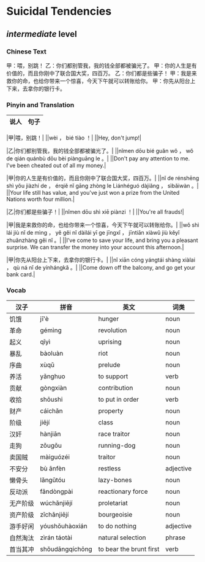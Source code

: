 # Suicidal Tendencies
## *intermediate* level

### Chinese Text
甲：喂，别跳！
乙：你们都别管我，我的钱全部都被骗光了。
甲：你的人生是有价值的，而且你刚中了联合国大奖，四百万。
乙：你们都是些骗子！
甲：我是来救你的命，也给你带来一个惊喜，今天下午就可以转账给你。
甲：你先从阳台上下来，去拿你的银行卡。

### Pinyin and Translation
|说人|句子|
|----|----|

|甲|喂，别跳！|
||wèi ， bié tiào ！|
||Hey, don't jump!|

|乙|你们都别管我，我的钱全部都被骗光了。|
||nǐmen dōu bié guǎn wǒ ， wǒ de qián quánbù dōu bèi piànguāng le 。|
||Don't pay any attention to me. I've been cheated out of all my money.|

|甲|你的人生是有价值的，而且你刚中了联合国大奖，四百万。|
||nǐ de rénshēng shì yǒu jiàzhí de ， érqiě nǐ gāng zhòng le Liánhéguó dàjiǎng ， sìbǎiwàn 。|
||Your life still has value, and you've just won a prize from the United Nations worth four million.|

|乙|你们都是些骗子！|
||nǐmen dōu shì xiē piànzi ！|
||You're all frauds!|

|甲|我是来救你的命，也给你带来一个惊喜，今天下午就可以转账给你。|
||wǒ shì lái jiù nǐ de mìng ， yě gěi nǐ dàilái yī ge jīngxǐ ， jīntiān xiàwǔ jiù kěyǐ zhuǎnzhàng gěi nǐ 。|
||I've come to save your life, and bring you a pleasant surprise. We can transfer the money into your account this afternoon.|

|甲|你先从阳台上下来，去拿你的银行卡。|
||nǐ xiān cóng yángtái shàng xiàlai ， qù ná nǐ de yínhángkǎ 。|
||Come down off the balcony, and go get your bank card.|
### Vocab
|汉子|拼音|英文|词类|
|----|----|----|----|
|饥饿|jī'è|hunger|noun|
|革命|gémìng|revolution|noun|
|起义|qǐyì|uprising|noun|
|暴乱|bàoluàn|riot|noun|
|序曲|xùqǔ|prelude|noun|
|养活|yǎnghuo|to support|verb|
|贡献|gòngxiàn|contribution|noun|
|收拾|shōushi|to put in order|verb|
|财产|cáichǎn|property|noun|
|阶级|jiējí|class|noun|
|汉奸|hànjiān|race traitor|noun|
|走狗|zǒugǒu|running-dog|noun|
|卖国贼|màiguózéi|traitor|noun|
|不安分|bù ānfèn|restless|adjective|
|懒骨头|lǎngǔtóu|lazy-bones|noun|
|反动派|fǎndòngpài|reactionary force|noun|
|无产阶级|wúchǎnjiējí|proletariat|noun|
|资产阶级|zīchǎnjiējí|bourgeoisie|noun|
|游手好闲|yóushǒuhàoxián|to do nothing|adjective|
|自然淘汰|zìrán táotài|natural selection|phrase|
|首当其冲|shǒudāngqíchōng|to bear the brunt first|verb|